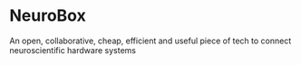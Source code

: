 # NeuroBox
An open, collaborative, cheap, efficient and useful piece of tech to connect neuroscientific hardware systems
